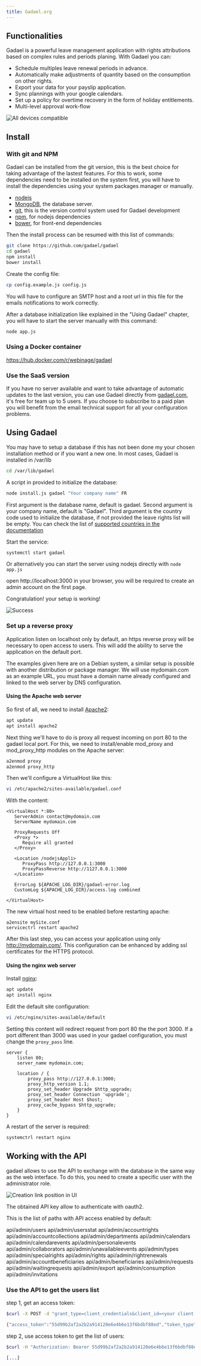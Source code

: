 ```yaml
---
title: Gadael.org
---
```


## Functionalities

Gadael is a powerful leave management application with rights attributions based on complex rules and periods planing. With Gadael you can:
 * Schedule multiples leave renewal periods in advance.
 * Automatically make adjustments of quantity based on the consumption on other rights.
 * Export your data for your payslip application.
 * Sync plannings with your google calendars.
 * Set up a policy for overtime recovery in the form of holiday entitlements.
 * Multi-level approval work-flow


![All devices compatible](images/devices.png)


## Install

### With git and NPM

Gadael can be installed from the git version, this is the best choice for taking advantage of the lastest features. For this to work, some dependencies need to be installed on the system first, you will have to install the dependencies using your system packages manager or manually.

* [nodejs](https://nodejs.org/)
* [MongoDB](https://www.mongodb.com/), the database server.
* [git](https://git-scm.com/), this is the version control system used for Gadael development
* [npm](https://www.npmjs.com/), for nodejs dependencies
* [bower](https://bower.io/), for front-end dependencies

Then the install process can be resumed with this list of commands:

```bash
git clone https://github.com/gadael/gadael
cd gadael
npm install
bower install
```

Create the config file:

```bash
cp config.example.js config.js
```

You will have to configure an SMTP host and a root url in this file for the emails notifications to work correctly.

After a database initialization like explained in the "Using Gadael" chapter, you will have to start the server manually with this command:

```bash
node app.js
```

### Using a Docker container

https://hub.docker.com/r/webinage/gadael


### Use the SaaS version

If you have no server available and want to take advantage of automatic updates to the last version, you can use Gadael directly from [gadael.com](https://www.gadael.com/), it's free for team up to 5 users. If you choose to subscribe to a paid plan you will benefit from the email technical support for all your configuration problems.

## Using Gadael

You may have to setup a database if this has not been done my your chosen installation method or if you want a new one. In most cases, Gadael is installed in /var/lib

```bash
cd /var/lib/gadael
```

A script in provided to initialize the database:

```bash
node install.js gadael "Your company name" FR
```
First argument is the database name, default is gadael.
Second argument is your company name, default is "Gadael".
Third argument is the country code used to initialize the database, if not provided the leave rights list will be empty. You can check the list of [supported countries in the documentation](https://www.gadael.com/en/docs/version-master/008-the-countries.html)


Start the service:

```bash
systemctl start gadael
```
Or alternatively you can start the server using nodejs directly with `node app.js`


open http://localhost:3000 in your browser, you will be required to create an admin account on the first page.

Congratulation! your setup is working!

![Success](images/success.jpg)

### Set up a reverse proxy

Application listen on localhost only by default, an https reverse proxy will be necessary to open access to users. This will add the ability to serve the application on the default port.

The examples given here are on a Debian system, a similar setup is possible with another distribution or package manager. We will use mydomain.com as an example URL, you must have a domain name already configured and linked to the web server by DNS configuration.


#### Using the Apache web server


So first of all, we need to install [Apache2](https://httpd.apache.org/):

```bash
apt update
apt install apache2
```

Next thing we'll have to do is proxy all request incoming on port 80 to the gadael local port. For this, we need to install/enable mod_proxy and mod_proxy_http modules on the Apache server:

```bash
a2enmod proxy
a2enmod proxy_http
```
Then we'll configure a VirtualHost like this:

```bash
vi /etc/apache2/sites-available/gadael.conf
```

With the content:

```
<VirtualHost *:80>
   ServerAdmin contact@mydomain.com
   ServerName mydomain.com

   ProxyRequests Off
   <Proxy *>
      Require all granted
   </Proxy>

   <Location /nodejsAppli>
      ProxyPass http://127.0.0.1:3000
      ProxyPassReverse http://1127.0.0.1:3000
   </Location>

   ErrorLog ${APACHE_LOG_DIR}/gadael-error.log
   CustomLog ${APACHE_LOG_DIR}/access.log combined

</VirtualHost>
```

The new virtual host need to be enabled before restarting apache:

```
a2ensite mySite.conf
servicectrl restart apache2
```

After this last step, you can access your application using only http://mydomain.com/. This configuration can be enhanced by adding ssl certificates for the HTTPS protocol.

#### Using the nginx web server

Install [nginx](https://nginx.org/en/):

```bash
apt update
apt install nginx
```
Edit the default site configuration:

```bash
vi /etc/nginx/sites-available/default
```

Setting this content will redirect request from port 80 the the port 3000. If a port different than 3000 was used in your gadael configuration, you must change the `proxy_pass` line.

```
server {
    listen 80;
    server_name mydomain.com;

    location / {
        proxy_pass http://127.0.0.1:3000;
        proxy_http_version 1.1;
        proxy_set_header Upgrade $http_upgrade;
        proxy_set_header Connection 'upgrade';
        proxy_set_header Host $host;
        proxy_cache_bypass $http_upgrade;
    }
}
```

A restart of the server is required:

```bash
systemctrl restart nginx
```



## Working with the API

gadael allows to use the API to exchange with the database in the same way as the web interface. To do this, you need to create a specific user with the administrator role.

![Creation link position in UI](images/create_api_access.png)

The obtained API key allow to authenticate with oauth2.

This is the list of paths with API access enabled by default:

api/admin/users
api/admin/usersstat
api/admin/accountrights
api/admin/accountcollections
api/admin/departments
api/admin/calendars
api/admin/calendarevents
api/admin/personalevents
api/admin/collaborators
api/admin/unavailableevents
api/admin/types
api/admin/specialrights
api/admin/rights
api/admin/rightrenewals
api/admin/accountbeneficiaries
api/admin/beneficiaries
api/admin/requests
api/admin/waitingrequests
api/admin/export
api/admin/consumption
api/admin/invitations

### Use the API to get the users list

step 1, get an access token:
```bash
$curl -X POST -d "grant_type=client_credentials&client_id=<your client ID>&client_secret=<your client secret>" https://demo.gadael.com/login/oauth-token

{"access_token":"55d99b2af2a2b2a914120e6e4b6e13f6bdbf88ed","token_type":"Bearer","expires_in":3599,"scope":[]}
```

step 2, use access token to get the list of users:
```bash
$curl -H "Authorization: Bearer 55d99b2af2a2b2a914120e6e4b6e13f6bdbf88ed" https://demo.gadael.com/api/admin/users

[...]
```
